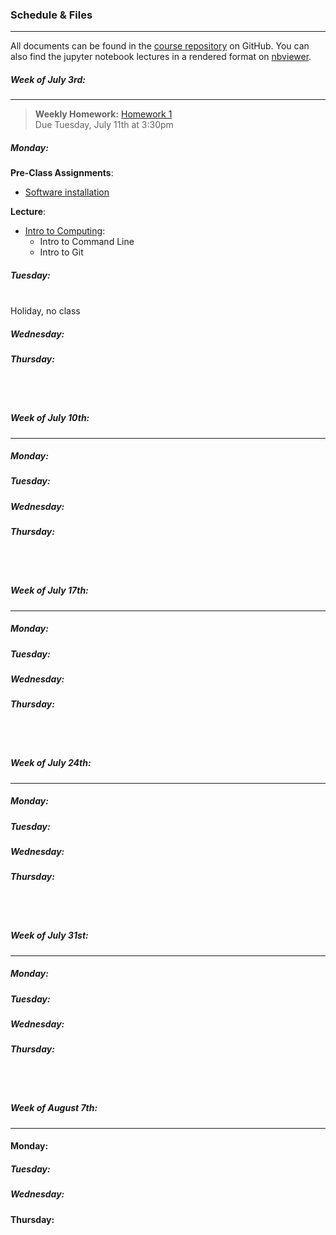 ### Schedule & Files
------
All documents can be found in the [course repository](https://github.com/nkern/Astro_9) on GitHub.
You can also find the jupyter notebook lectures in a rendered format on [nbviewer](http://nbviewer.jupyter.org/github/nkern/Astro_9).

##### Week of July 3rd:
------

> **Weekly Homework:** [Homework 1](empty)
> <br>
> Due Tuesday, July 11th at 3:30pm

##### Monday:
**Pre-Class Assignments**:
* [Software installation](install.md)

**Lecture**:
* [Intro to Computing](https://github.com/nkern/Astro_9/tree/master/lectures/01_IntroComputing):
    * Intro to Command Line 
    * Intro to Git

##### Tuesday:
<br>
Holiday, no class

##### Wednesday:



##### Thursday:


<br><br>
##### Week of July 10th:
------

##### Monday:


##### Tuesday:


##### Wednesday:


##### Thursday:


<br><br>
##### Week of July 17th:
------

##### Monday:


##### Tuesday:


##### Wednesday:


##### Thursday:


<br><br>
##### Week of July 24th:
------

##### Monday:


##### Tuesday:


##### Wednesday:


##### Thursday:


<br><br>
##### Week of July 31st:
------

##### Monday:


##### Tuesday:


##### Wednesday:


##### Thursday:


<br><br>
##### Week of August 7th:
------

#### Monday:


##### Tuesday:


##### Wednesday:


#### Thursday:










